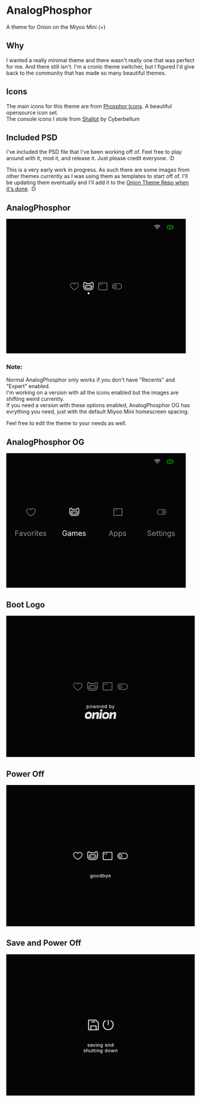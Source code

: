 # AnalogPhosphor
A theme for Onion on the Miyoo Mini (+)

## Why
I wanted a really minimal theme and there wasn't really one that was perfect for me. And there still isn't. I'm a cronic theme switcher, but I figured I'd give back to the community that has made so many beautiful themes.

## Icons
The main icons for this theme are from [Phosphor Icons](https://phosphoricons.com/). A beautiful opensource icon set.  
The console icons I stole from [Shallot](https://github.com/OnionUI/Themes/tree/main?tab=readme-ov-file#shallot-by-cyberbellum) by Cyberbellum

## Included PSD
I've included the PSD file that I've been working off of. Feel free to play around with it, mod it, and release it. Just please credit everyone. :D


This is a very early work in progress. As such there are some images from other themes currently as I was using them as templates to start off of. I'll be updating them eventually and I'll add it to the [Onion Theme Repo when it's done](https://github.com/OnionUI/Themes/blob/main/README.md). :D

## AnalogPhosphor
![](preview.png)

### Note:
Normal AnalogPhosphor only works if you don't have "Recents" and "Expert" enabled.  
I'm working on a version with all the icons enabled but the images are shifting weird currently.  
If you need a version with these options enabled, AnalogPhosphor OG has evrything you need, just with the default Miyoo Mini homescreen spacing.  

Feel free to edit the theme to your needs as well. 

## AnalogPhosphor OG
![](previewOG.png)

## Boot Logo
![](skin/extra/bootScreen.png)
## Power Off
![](skin/extra/Screen_Off.png)
## Save and Power Off
![](skin/extra/Screen_Off_Save.png)
